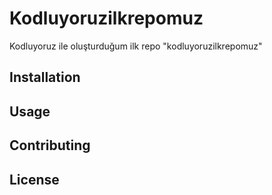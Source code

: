 # Kodluyoruzilkrepomuz
Kodluyoruz ile oluşturduğum ilk repo
"kodluyoruzilkrepomuz" 
## Installation

## Usage

## Contributing

## License

